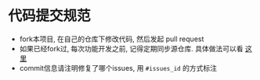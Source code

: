 # 代码提交规范

* fork本项目, 在自己的仓库下修改代码, 然后发起 pull request
* 如果已经fork过, 每次功能开发之前, 记得定期同步源仓库. 具体做法可以看 [这里](https://help.github.com/articles/syncing-a-fork/)
* commit信息请注明修复了哪个issues, 用 ``#issues_id`` 的方式标注